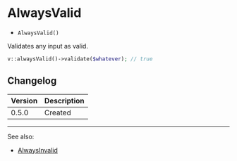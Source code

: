 # AlwaysValid

- `AlwaysValid()`

Validates any input as valid.

```php
v::alwaysValid()->validate($whatever); // true
```

## Changelog

Version | Description
--------|-------------
  0.5.0 | Created

***
See also:

- [AlwaysInvalid](AlwaysInvalid.md)
